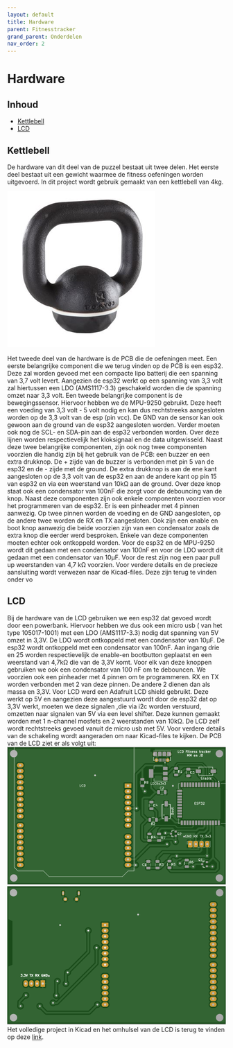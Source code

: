 ```yaml
---
layout: default
title: Hardware
parent: Fitnesstracker
grand_parent: Onderdelen
nav_order: 2
---
```

# Hardware

## Inhoud
- [Kettlebell](#Kettlebell)
- [LCD](#LCD)
## Kettlebell
De hardware van dit deel van de puzzel bestaat uit twee delen. 
Het eerste deel bestaat uit een gewicht waarmee de fitness oefeningen worden uitgevoerd. 
In dit project wordt gebruik gemaakt van een kettlebell van 4kg.

![Kettlebell](Kettlebell.jpg ) 

Het tweede deel van de hardware is de PCB die de oefeningen meet. Een eerste belangrijke component die we terug vinden op de PCB is een esp32. Deze zal worden gevoed met een compacte lipo batterij die een spanning van 3,7 volt levert. Aangezien de esp32 werkt op een spanning van 3,3 volt zal hiertussen een LDO (AMS1117-3.3) geschakeld worden die de spanning omzet naar 3,3 volt. Een tweede belangrijke component is de bewegingssensor. Hiervoor hebben we de MPU-9250 gebruikt. Deze heeft een voeding van 3,3 volt - 5 volt nodig en kan dus rechtstreeks aangesloten worden op de 3,3 volt van de esp (pin vcc). De GND van de sensor kan ook gewoon aan de ground van de esp32 aangesloten worden. Verder moeten ook nog de SCL- en SDA-pin aan de esp32 verbonden worden. Over deze lijnen worden respectievelijk het kloksignaal en de data uitgewisseld. Naast deze twee belangrijke componenten, zijn ook nog twee componenten voorzien die handig zijn bij het gebruik van de PCB: een buzzer en een extra drukknop. De + zijde van de buzzer is verbonden met pin 5 van de esp32 en de - zijde met de ground. De extra drukknop is aan de ene kant aangesloten op de 3,3 volt van de esp32 en aan de andere kant op pin 15 van esp32 en via een weerstand van 10kΩ aan de ground. Over deze knop staat ook een condensator van 100nF die zorgt voor de debouncing van de knop. Naast deze componenten zijn ook enkele componenten voorzien voor het programmeren van de esp32.  Er is een pinheader met 4 pinnen aanwezig. Op twee pinnen worden de voeding en de GND aangesloten, op de andere twee worden de RX en TX aangesloten. Ook zijn een enable en boot knop aanwezig die beide voorzien zijn van een condensator zoals de extra knop die eerder werd besproken. Enkele van deze componenten moeten echter ook ontkoppeld worden. Voor de esp32 en de MPU-9250 wordt dit gedaan met een condensator van 100nF en voor de LDO wordt dit gedaan met een condensator van 10µF. Voor de rest zijn nog een paar pull up weerstanden van 4,7 kΩ voorzien. Voor verdere details en de precieze aansluiting wordt verwezen naar de Kicad-files. Deze zijn terug te vinden onder vo 
## LCD
Bij de hardware van de LCD gebruiken we een esp32 dat gevoed wordt door een powerbank. Hiervoor hebben we dus ook een micro usb ( van het type 105017-1001) met een LDO (AMS1117-3.3) nodig dat spanning van 5V omzet in 3,3V. De LDO wordt ontkoppeld met een condensator van 10µF. De esp32 wordt ontkoppeld met een condensator van 100nF.
Aan ingang drie en 25 worden respectievelijk de enable-en bootbutton geplaatst en een weerstand van 4,7kΩ die van de 3,3V komt. Voor elk van deze  knoppen gebruiken we ook een condensator van 100 nF om te debouncen. We voorzien ook een pinheader met 4 pinnen om te programmeren. RX en TX worden verbonden met 2 van deze pinnen. De andere 2 dienen dan als massa en 3,3V. Voor LCD werd een Adafruit LCD shield gebruikt. Deze werkt op 5V en aangezien deze aangestuurd wordt door de esp32 dat op 3,3V werkt, moeten we deze signalen ,die via i2c worden verstuurd, omzetten naar signalen van 5V via een level shifter. Deze kunnen gemaakt worden met 1 n-channel mosfets en 2 weerstanden van 10kΩ. De LCD zelf wordt rechtstreeks gevoed vanuit de micro usb met 5V. Voor verdere details van de schakeling wordt aangeraden om naar Kicad-files te kijken. De PCB van de LCD ziet er als volgt uit:
![VoorkantPCB_LCD](VoorkantPCB_LCD.PNG)
![AchterkantPCB_LCD](AchterkantPCB_LCD.PNG)
Het volledige project in Kicad en het omhulsel van de LCD is terug te vinden op deze [link](https://github.com/FitnessTrackerpuzzle/PCB_LCD).
